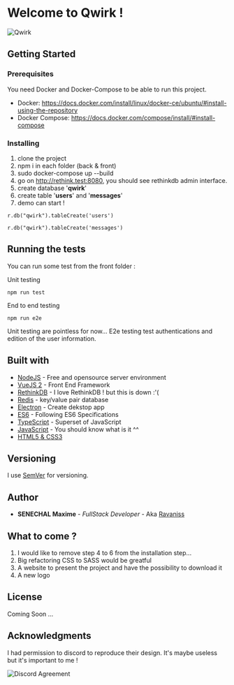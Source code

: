 # Welcome to Qwirk !

![Qwirk](https://image.ibb.co/cdo4TK/logo.png)

## Getting Started

### Prerequisites

You need Docker and Docker-Compose to be able to run this project.

  - Docker: https://docs.docker.com/install/linux/docker-ce/ubuntu/#install-using-the-repository
  - Docker Compose: https://docs.docker.com/compose/install/#install-compose

### Installing

1) clone the project
2) npm i in each folder (back & front)
3) sudo docker-compose up --build
4) go on http://rethink.test:8080, you should see rethinkdb admin interface.
5) create database '**qwirk**'
6) create table '**users**' and '**messages**'
4) demo can start !

`r.db("qwirk").tableCreate('users')`

`r.db("qwirk").tableCreate('messages')`

## Running the tests

You can run some test from the front folder :

Unit testing

`npm run test`

End to end testing

`npm run e2e`

Unit testing are pointless for now... E2e testing test authentications and edition of the user information.

## Built with

* [NodeJS](https://nodejs.org/en/) - Free and opensource server environment
* [VueJS 2](https://vuejs.org/) - Front End Framework
* [RethinkDB](https://www.rethinkdb.com/) - I love RethinkDB ! but this is down :'(
* [Redis](https://redis.io/) - key/value pair database
* [Electron](https://electronjs.org/) - Create dekstop app
* [ES6](http://es6-features.org/) - Following ES6 Specifications
* [TypeScript](https://www.typescriptlang.org/) - Superset of JavaScript
* [JavaScript](https://www.javascript.com/) - You should know what is it ^^
* [HTML5 & CSS3](https://openclassrooms.com/fr/courses/1603881-apprenez-a-creer-votre-site-web-avec-html5-et-css3)


## Versioning

I use [SemVer](http://semver.org/) for versioning. 

## Author

* **SENECHAL Maxime** - *FullStack Developer* - Aka [Ravaniss](https://github.com/Ravaniss)

## What to come ?

1) I would like to remove step 4 to 6 from the installation step...
2) Big refactoring CSS to SASS would be greatful
3) A website to present the project and have the possibility to download it
4) A new logo

## License

Coming Soon ...

## Acknowledgments

I had permission to discord to reproduce their design. It's maybe useless but it's important to me !

![Discord Agreement](https://image.ibb.co/efZmQz/Capture.jpg)